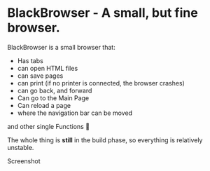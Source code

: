# BlackBrowser - A small, but fine browser.

BlackBrowser is a small browser that:
- Has tabs
- can open HTML files
- can save pages
- can print (if no printer is connected, the browser crashes) 
- can go back, and forward
- Can go to the Main Page
- Can reload a page
- where the navigation bar can be moved

and other single Functions 🙂 

The whole thing is **still** in the build phase, so everything is relatively unstable.

Screenshot

